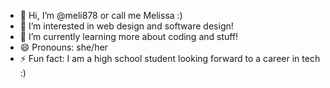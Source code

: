 - 👋 Hi, I’m @meli878 or call me Melissa :) 
- 👀 I’m interested in web design and software design! 
- 🌱 I’m currently learning more about coding and stuff!
- 😄 Pronouns: she/her
- ⚡ Fun fact: I am a high school student looking forward to a career in tech :)
<!---
meli878/meli878 is a ✨ special ✨ repository because its `README.md` (this file) appears on your GitHub profile.
You can click the Preview link to take a look at your changes.
--->
